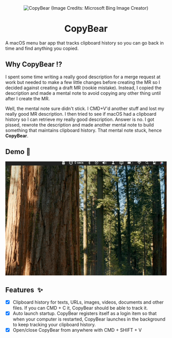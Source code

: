 <div align="center">
<img width="120" height="120" alt="CopyBear (Image Credits: Microsoft Bing Image Creator)" src="https://github.com/user-attachments/assets/20a7118c-bca9-41fc-b13e-764228e885c9">
<h1>CopyBear</h1>
</div>
A macOS menu bar app that tracks clipboard history so you can go back in time and find anything you copied.

## Why CopyBear ⁉️
I spent some time writing a really good description for a merge request at work but needed to make a few little changes before creating the MR so I decided against creating a draft MR (rookie mistake). Instead, I copied the description and made a mental note to avoid copying any other thing until after I create the MR.

Well, the mental note sure didn't stick. I CMD+V'd another stuff and lost my really good MR description. I then tried to see if macOS had a clipboard history so I can retrieve my really good description. Answer is no. I got pissed, rewrote the description and made another mental note to build something that maintains clipboard history. That mental note stuck, hence **CopyBear**.

## Demo 📸
<img src="https://raw.githubusercontent.com/Crazelu/copybear/main/Screenshots/demo.gif" alt="CopyBear demo">

## Features  ✨
- [x] Clipboard history for texts, URLs, images, videos, documents and other files. If you can CMD + C it, CopyBear should be able to track it.
- [x] Auto launch startup. CopyBear registers itself as a login item so that when your computer is restarted, CopyBear launches in the background to keep tracking your clipboard history.
- [x] Open/close CopyBear from anywhere with CMD + SHIFT + V
